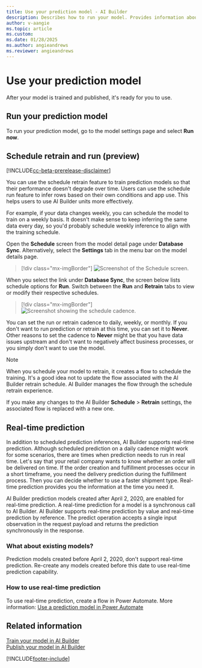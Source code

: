 ```yaml
---
title: Use your prediction model - AI Builder
description: Describes how to run your model. Provides information about the schedule feature, which allows you to automatically retrain and run your prediction model at the cadence you choose. 
author: v-aangie
ms.topic: article
ms.custom: 
ms.date: 01/28/2025
ms.author: angieandrews
ms.reviewer: angieandrews
---
```


# Use your prediction model

After your model is trained and published, it's ready for you to use. 

<a name="prediction-run"></a>

## Run your prediction model

To run your prediction model, go to the model settings page and select **Run now**.

## Schedule retrain and run (preview)

[!INCLUDE[cc-beta-prerelease-disclaimer](./includes/cc-beta-prerelease-disclaimer.md)]

You can use the schedule retrain feature to train prediction models so that their performance doesn't degrade over time. Users can use the schedule run feature to infer rows based on their own conditions and app use. This helps users to use AI Builder units more effectively.

For example, if your data changes weekly, you can schedule the model to train on a weekly basis. It doesn't make sense to keep inferring the same data every day, so you'd probably schedule weekly inference to align with the training schedule.

Open the **Schedule** screen from the model detail page under **Database Sync**. Alternatively, select the **Settings** tab in the menu bar on the model details page.

> [!div class="mx-imgBorder"]
> ![Screenshot of the Schedule screen.](media/schedule-screen.png "Schedule screen")

When you select the link under **Database Sync**, the screen below lists schedule options for **Run**. Switch between the **Run** and **Retrain** tabs to view or modify their respective schedules.

> [!div class="mx-imgBorder"]
> ![Screenshot showing the schedule cadence.](media/schedule-cadence.png "Select schedule cadence")

You can set the run or retrain cadence to daily, weekly, or monthly. If you don't want to run prediction or retrain at this time, you can set it to **Never**. Other reasons to set the cadence to **Never**<!--Suggested--> might be that you have data issues upstream and don't want to negatively affect<!--Via Writing Style Guide.--> business processes, or you simply<!--Suggested.--> don't want to use the model.

> [!NOTE]  
> When you schedule your model to retrain, it creates a flow to schedule the training. It's a good idea not to update the flow associated with the AI Builder retrain schedule. AI Builder manages the flow through the schedule retrain experience.

If you make any changes to the AI Builder **Schedule** > **Retrain** settings, the associated flow is replaced with a new one.

## Real-time prediction

In addition to scheduled prediction inferences, AI Builder supports real-time prediction. Although scheduled prediction on a daily cadence might work for some scenarios, there are times when prediction needs to run in real time. Let's say that your retail company wants to know whether an order will be delivered on time. If the order creation and fulfillment processes occur in a short timeframe, you need the delivery prediction during the fulfillment process. Then you can decide whether to use a faster shipment type. Real-time prediction provides you the information at the time you need it.

AI Builder prediction models created after April 2, 2020, are enabled for real-time prediction. A real-time prediction for a model is a synchronous call to AI Builder. AI Builder supports real-time prediction by value and real-time prediction by reference. The predict operation accepts a single input observation in the request payload and returns the prediction synchronously in the response.

### What about existing models?

Prediction models created before April 2, 2020, don't support real-time prediction. Re-create any models created before this date to use real-time prediction capability.

### How to use real-time prediction

To use real-time prediction, create a flow in Power Automate. More information: [Use a prediction model in Power Automate](prediction-pwr-automate.md)

## Related information

[Train your model in AI Builder](train-model.md)  
[Publish your model in AI Builder](publish-model.md)


[!INCLUDE[footer-include](includes/footer-banner.md)]
